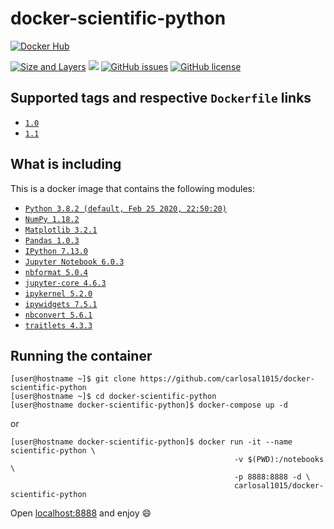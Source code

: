 # docker-scientific-python

[![Docker Hub](http://dockeri.co/image/carlosal1015/docker-scientific-python)](https://hub.docker.com/r/carlosal1015/docker-scientific-python)

[![Size and Layers](https://images.microbadger.com/badges/image/carlosal1015/docker-scientific-python.svg)](https://microbadger.com/images/carlosal1015/docker-scientific-python)
[![](https://images.microbadger.com/badges/version/carlosal1015/docker-scientific-python.svg)](https://microbadger.com/images/carlosal1015/docker-scientific-python)
[![GitHub issues](https://img.shields.io/github/issues/carlosal1015/docker-scientific-python.svg)](https://github.com/carlosal1015/docker-scientific-python/issues)
[![GitHub license](https://img.shields.io/github/license/carlosal1015/docker-scientific-python.svg)](https://raw.githubusercontent.com/carlosal1015/docker-scientific-python/master/LICENSE)


## Supported tags and respective `Dockerfile` links

- [`1.0`](https://github.com/carlosal1015/docker-scientific-python/blob/a724f2426d3b2a43660947291980b68fb58207b2/Dockerfile)
- [`1.1`]()

## What is including

This is a docker image that contains the following modules:
- [`Python 3.8.2 (default, Feb 25 2020, 22:50:20)`](https://www.python.org)
- [`NumPy 1.18.2`](https://numpy.org)
- [`Matplotlib 3.2.1`](https://matplotlib.org)
- [`Pandas 1.0.3`](https://pandas.pydata.org)
- [`IPython 7.13.0`](https://ipython.org)
- [`Jupyter Notebook 6.0.3`](https://jupyter.org)
- [`nbformat 5.0.4`](https://nbformat.readthedocs.io/en/latest)
- [`jupyter-core 4.6.3`](https://jupyter-core.readthedocs.io/en/latest)
- [`ipykernel 5.2.0`](https://github.com/ipython/ipykernel)
- [`ipywidgets 7.5.1`](https://ipywidgets.readthedocs.io/en/latest)
- [`nbconvert 5.6.1`](https://nbconvert.readthedocs.io/en/latest)
- [`traitlets 4.3.3`](https://traitlets.readthedocs.io/en/stable)

## Running the container

```console
[user@hostname ~]$ git clone https://github.com/carlosal1015/docker-scientific-python
[user@hostname ~]$ cd docker-scientific-python
[user@hostname docker-scientific-python]$ docker-compose up -d
```
or
```console
[user@hostname docker-scientific-python]$ docker run -it --name scientific-python \
                                                  -v $(PWD):/notebooks \
                                                  -p 8888:8888 -d \
                                                  carlosal1015/docker-scientific-python
```

Open [localhost:8888](http://localhost:8888) and enjoy :smile:
